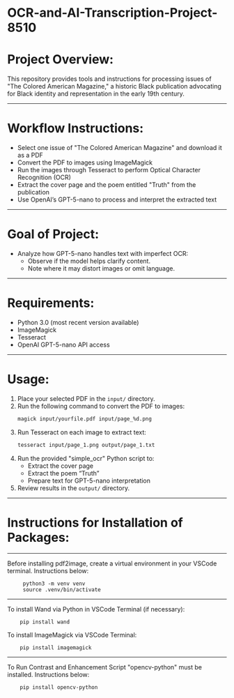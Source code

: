 # OCR-and-AI-Transcription-Project-8510

# Project Overview:

This repository provides tools and instructions for processing issues of "The Colored American Magazine," a historic Black publication advocating for Black identity and representation in the early 19th century.

_________________________________________________________________________________________________________________________________________________________________________________________


# Workflow Instructions:

- Select one issue of "The Colored American Magazine" and download it as a PDF
- Convert the PDF to images using ImageMagick
- Run the images through Tesseract to perform Optical Character Recognition (OCR)
- Extract the cover page and the poem entitled "Truth" from the publication
- Use OpenAI’s GPT-5-nano to process and interpret the extracted text

_________________________________________________________________________________________________________________________________________________________________________________________

# Goal of Project:
- Analyze how GPT-5-nano handles text with imperfect OCR:
	 - Observe if the model helps clarify content.  
  	 - Note where it may distort images or omit language.

_________________________________________________________________________________________________________________________________________________________________________________________

# Requirements:
- Python 3.0 (most recent version available) 
- ImageMagick
- Tesseract
- OpenAI GPT-5-nano API access

_________________________________________________________________________________________________________________________________________________________________________________________

# Usage:

1. Place your selected PDF in the `input/` directory.
2. Run the following command to convert the PDF to images:
    ```bash
    magick input/yourfile.pdf input/page_%d.png
    ```
3. Run Tesseract on each image to extract text:
    ```bash
    tesseract input/page_1.png output/page_1.txt
    ```
4. Run the provided "simple_ocr" Python script to:
    - Extract the cover page
    - Extract the poem “Truth”
    - Prepare text for GPT-5-nano interpretation
5. Review results in the `output/` directory.

_________________________________________________________________________________________________________________________________________________________________________________________

# Instructions for Installation of Packages:
_________________________________________________________________________________________________________________________________________________________________________________________


Before installing pdf2image, create a virtual environment in your VSCode terminal. Instructions below:
   
   		 python3 -m venv venv
    	 source .venv/bin/activate

_________________________________________________________________________________________________________________________________________________________________________________________

To install Wand via Python in VSCode Terminal (if necessary):

		pip install wand



To install ImageMagick via VSCode Terminal:

		pip install imagemagick
		
_________________________________________________________________________________________________________________________________________________________________________________________

To Run Contrast and Enhancement Script "opencv-python" must be installed. Instructions below:

	    pip install opencv-python




